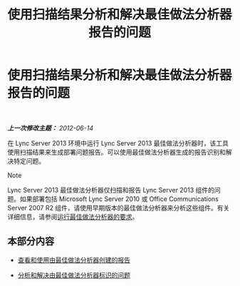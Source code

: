 ﻿---
title: 使用扫描结果分析和解决最佳做法分析器报告的问题
TOCTitle: 使用扫描结果分析和解决最佳做法分析器报告的问题
ms:assetid: cf1154a6-4de3-4d14-b99b-73a88014347b
ms:mtpsurl: https://technet.microsoft.com/zh-cn/library/Gg591350(v=OCS.15)
ms:contentKeyID: 49314290
ms.date: 05/19/2016
mtps_version: v=OCS.15
ms.translationtype: HT
---

# 使用扫描结果分析和解决最佳做法分析器报告的问题

 

_**上一次修改主题：** 2012-06-14_

在 Lync Server 2013 环境中运行 Lync Server 2013 最佳做法分析器时，该工具使用扫描结果来生成部署问题报告。可以使用最佳做法分析器生成的报告识别和解决特定问题。

> [!NOTE]  
> Lync Server 2013 最佳做法分析器仅扫描和报告 Lync Server 2013 组件的问题。如果部署包括 Microsoft Lync Server 2010 或 Office Communications Server 2007 R2 组件，请使用早期版本的最佳做法分析器来分析这些组件。有关详细信息，请参阅<a href="lync-server-2013-requirements-for-running-best-practices-analyzer.md">运行最佳做法分析器的要求</a>。


## 本部分内容

  - [查看和使用由最佳做法分析器创建的报告](lync-server-2013-viewing-and-working-with-reports-created-by-best-practices-analyzer.md)

  - [分析和解决由最佳做法分析器标识的问题](lync-server-2013-analyzing-and-resolving-issues-identified-by-best-practices-analyzer.md)

